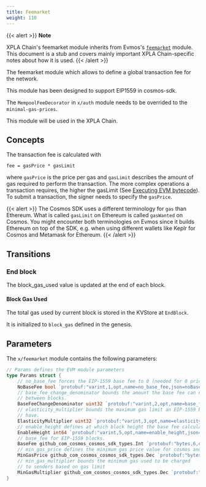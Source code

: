 ```yaml
---
title: Feemarket
weight: 110
---
```


{{< alert >}}
**Note**

XPLA Chain's feemarket module inherits from Evmos's [`feemarket`](https://docs.evmos.org/protocol/modules/feemarket) module. This document is a stub and covers mainly important XPLA Chain-specific notes about how it is used.
{{< /alert >}}

The feemarket module which allows to define a global transaction fee for the network.

This module has been designed to support EIP1559 in cosmos-sdk.

The `MempoolFeeDecorator` in `x/auth` module needs to be overrided to the `minimal-gas-prices`.

This module will be used in the XPLA Chain.

## Concepts

The transaction fee is calculated with

```
fee = gasPrice * gasLimit
```

where `gasPrice` is the price per gas and `gasLimit` describes the amount of gas required to perform the transaction.
The more complex operations a transaction requires, the higher the gasLimit (See [Executing EVM bytecode](https://docs.evmos.org/protocol/modules/evm#concepts)).
To submit a transaction, the signer needs to specify the `gasPrice`.

{{< alert >}}
The Cosmos SDK uses a different terminology for `gas` than Ethereum.
What is called `gasLimit` on Ethereum is called `gasWanted` on Cosmos.
You might encounter both terminologies on Evmos since it builds Ethereum on top of the SDK,
e.g. when using different wallets like Keplr for Cosmos and Metamask for Ethereum.
{{< /alert >}}

## Transitions

### End block

The block_gas_used value is updated at the end of each block.

#### Block Gas Used

The total gas used by current block is stored in the KVStore at `EndBlock`.

It is initialized to `block_gas` defined in the genesis.

## Parameters

The `x/feemarket` module contains the following parameters:

```go
// Params defines the EVM module parameters
type Params struct {
	// no_base_fee forces the EIP-1559 base fee to 0 (needed for 0 price calls)
	NoBaseFee bool `protobuf:"varint,1,opt,name=no_base_fee,json=noBaseFee,proto3" json:"no_base_fee,omitempty"`
	// base_fee_change_denominator bounds the amount the base fee can change
	// between blocks.
	BaseFeeChangeDenominator uint32 `protobuf:"varint,2,opt,name=base_fee_change_denominator,json=baseFeeChangeDenominator,proto3" json:"base_fee_change_denominator,omitempty"`
	// elasticity_multiplier bounds the maximum gas limit an EIP-1559 block may
	// have.
	ElasticityMultiplier uint32 `protobuf:"varint,3,opt,name=elasticity_multiplier,json=elasticityMultiplier,proto3" json:"elasticity_multiplier,omitempty"`
	// enable_height defines at which block height the base fee calculation is enabled.
	EnableHeight int64 `protobuf:"varint,5,opt,name=enable_height,json=enableHeight,proto3" json:"enable_height,omitempty"`
	// base_fee for EIP-1559 blocks.
	BaseFee github_com_cosmos_cosmos_sdk_types.Int `protobuf:"bytes,6,opt,name=base_fee,json=baseFee,proto3,customtype=github.com/cosmos/cosmos-sdk/types.Int" json:"base_fee"`
	// min_gas_price defines the minimum gas price value for cosmos and eth transactions
	MinGasPrice github_com_cosmos_cosmos_sdk_types.Dec `protobuf:"bytes,7,opt,name=min_gas_price,json=minGasPrice,proto3,customtype=github.com/cosmos/cosmos-sdk/types.Dec" json:"min_gas_price"`
	// min_gas_multiplier bounds the minimum gas used to be charged
	// to senders based on gas limit
	MinGasMultiplier github_com_cosmos_cosmos_sdk_types.Dec `protobuf:"bytes,8,opt,name=min_gas_multiplier,json=minGasMultiplier,proto3,customtype=github.com/cosmos/cosmos-sdk/types.Dec" json:"min_gas_multiplier"`
}
```